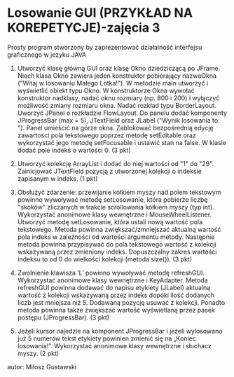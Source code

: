 # Losowanie GUI (PRZYKŁAD NA KOREPETYCJE)-zajęcia 3
Prosty program stworzony by zaprezentować działalność interfejsu graficznego w jezyku JAVA

1. Utworzyć klasę główną GUI oraz klasę Okno dziedziczącą po JFrame. Niech klasa Okno zawiera jeden konstruktor pobierający nazwaOkna ("Witaj w losowaniu Małego Lotka!"). W metodzie main utworzyć i wyświetlić obiekt typu Okno. W konstruktorze Okna wywołać konstruktor nadklasy, nadać oknu rozmiary (np. 800 i 200) i wyłączyć możliwość zmiany rozmiaru okna. Nadać rozkład typu BorderLayout. Uworzyć JPanel o rozkładzie FlowLayout. Do panelu dodać komponenty JProgressBar (max = 5), JTextField oraz JLabel ("Wynik losowania to: "). Panel umieścić na górze okna. Zablokować bezpośrednią edycję zawartości pola tekstowego poprzez metodę setEditable oraz wykorzystać jego metodę setFocusable i ustawić stan na false. W klasie dodać pole indeks o wartości 0. (3 pkt)

2. Utworzyć kolekcję ArrayList i dodać do niej wartości od "1" do "29". Zainicjować JTextField pozycją z utworzonej kolekcji o indeksie zapisanym w indeks. (1 pkt)

3. Obsłużyć zdarzenie: przewijanie kółkiem myszy nad polem tekstowym powinno wywoływać metodę setLosowanie, która pobierze liczbę "skoków" zliczanych w trakcie scrollowania kółkiem myszy (typ int). Wykorzystać anonimowe klasy wewnętrzne i MouseWheelListener. Utworzyć metodę setLosowanie, która ustali nową wartość pola tekstowego. Metoda powinna zwiększać/zmniejszać aktualną wartość pola indeks w zależności od wartości argumentu metody. Następnie metoda powinna przypisywać do pola tekstowego wartość z kolekcji wskazywaną przez zmieniony indeks. Dopuszczalny zakres wartości indeksu to od 0 do wielkości kolekcji (metoda size()). (3 pkt)

4. Zwolnienie klawisza ‘L’ powinno wywoływać metodę refreshGUI. Wykorzystać anonimowe klasy wewnętrzne i KeyAdapter. Metoda refreshGUI powinna dodawać do napisu etykiety (JLabel) aktualną wartość z kolekcji wskazywaną przez indeks dopóki ilość dodanych liczb jest mniejsza niż 5. Dodawaną pozycję usuwać z kolekcji. Ponadto metoda powinna także zwiększać wartość wyświetlaną przez pasek postępu (JProgressBar). (3 pkt)

5. Jeżeli kursor najedzie na komponent JProgressBar i jeżeli wylosowano już 5 numerów tekst etykiety powinien zmienić się na „Koniec losowania!”. Wykorzystać anonimowe klasy wewnętrzne i słuchacz myszy. (2 pkt)

autor: Miłosz Gustawski
